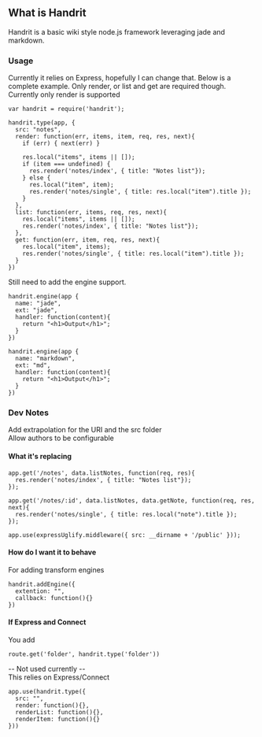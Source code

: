 ## What is Handrit
Handrit is a basic wiki style node.js framework leveraging jade and markdown.

### Usage
Currently it relies on Express, hopefully I can change that. Below is a complete example. Only render, or list and get are required though. Currently only render is supported

    var handrit = require('handrit');

    handrit.type(app, {
      src: "notes",
      render: function(err, items, item, req, res, next){
        if (err) { next(err) }

        res.local("items", items || []);
        if (item === undefined) {
          res.render('notes/index', { title: "Notes list"});
        } else {
          res.local("item", item);
          res.render('notes/single', { title: res.local("item").title });
        }
      },
      list: function(err, items, req, res, next){
        res.local("items", items || []);
        res.render('notes/index', { title: "Notes list"});
      },
      get: function(err, item, req, res, next){
        res.local("item", items);
        res.render('notes/single', { title: res.local("item").title });
      }
    })

Still need to add the engine support.

    handrit.engine(app {
      name: "jade",
      ext: "jade",
      handler: function(content){
        return "<h1>Output</h1>";
      }
    })

    handrit.engine(app {
      name: "markdown",
      ext: "md",
      handler: function(content){
        return "<h1>Output</h1>";
      }
    })

### Dev Notes
Add extrapolation for the URI and the src folder  
Allow authors to be configurable  

#### What it's replacing

    app.get('/notes', data.listNotes, function(req, res){
      res.render('notes/index', { title: "Notes list"});
    });
    
    app.get('/notes/:id', data.listNotes, data.getNote, function(req, res, next){
      res.render('notes/single', { title: res.local("note").title });
    });
    
    app.use(expressUglify.middleware({ src: __dirname + '/public' }));
    
#### How do I want it to behave
For adding transform engines

    handrit.addEngine({
      extention: "",
      callback: function(){}
    })


#### If Express and Connect
You add

    route.get('folder', handrit.type('folder'))

-- Not used currently --  
This relies on Express/Connect

    app.use(handrit.type({
      src: "",
      render: function(){},
      renderList: function(){},
      renderItem: function(){}
    }))
    


